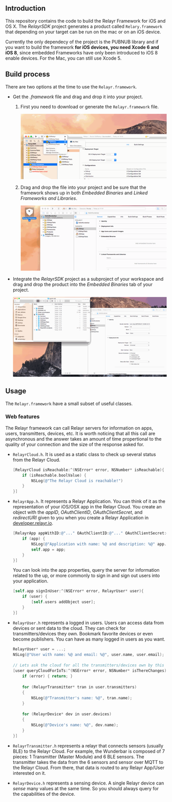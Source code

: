 Introduction
------------

This repository contains the code to build the Relayr Framework for iOS and OS X. The *RelayrSDK* project generates a product called `Relary.framework` that depending on your target can be run on the mac or on an iOS device.

Currently the only dependecy of the project is the PUBNUB library and if you want to build the framework **for iOS devices, you need Xcode 6 and iOS 8**, since embedded Frameworks have only been introduced to iOS 8 enable devices. For the Mac, you can still use Xcode 5.

Build process
-------------

There are two options at the time to use the `Relayr.framework`.

* Get the *.framework* file and drag and drop it into your project.

  1. First you need to download or generate the `Relayr.framework` file.
     
     ![First step of the build process](./README/Assets/BuildProcess01.gif)
  
  2. Drag and drop the file into your project and be sure that the framework shows up in both *Embedded Binaries* and *Linked Frameworks and Libraries*.
     
     ![Second step of the build process](./README/Assets/BuildProcess02.gif)

* Integrate the *RelayrSDK* project as a subproject of your workspace and drag and drop the product into the *Embedded Binaries* tab of your project.

  ![Second step of the build process](./README/Assets/BuildProcess03.gif)

Usage
-----

The `Relayr.framework` have a small subset of useful classes.

### Web features

The Relayr framework can call Relayr servers for information on apps, users, transmitters, devices, etc. It is worth noticing that all this call are asynchronous and the answer takes an amount of time propertional to the quality of your connection and the size of the response asked for.

* `RelayrCloud.h`. It is used as a static class to check up several status from the Relayr Cloud.

  ```objective-c
  [RelayrCloud isReachable:^(NSError* error, NSNumber* isReachable){
      if (isReachable.boolValue) {
          NSLog(@"The Relayr Cloud is reachable!")
      }
  }]
  ```

* `RelayrApp.h`. It represents a Relayr Application. You can think of it as the representation of your iOS/OSX app in the Relayr Cloud. You create an object with the *appID*, *OAuthClientID*, *OAuthClientSecret*, and *redirectURI* given to you when you create a Relayr Application in [developer.relayr.io](https://developer.relayr.io).

  ```objective-c
  [RelayrApp appWithID:@"..." OAuthClientID:@"..." OAuthClientSecret:@"..." redirectURI:@"..." completion:^(NSError* error, RelayrApp* app){
      if (app) {
          NSLog(@"Application with name: %@ and description: %@" app.name, app.description);
          self.app = app;
      }
  }]
  ```
  
  You can look into the app properties, query the server for information related to the up, or more commonly to sign in and sign out users into your application.
  
  ```objective-c
  [self.app signInUser:^(NSError* error, RelayrUser* user){
      if (user) {
          [self.users addObject user];
      }
  }]
  ```

* `RelayrUser.h` represents a logged in users. Users can access data from devices or sent data to the cloud. They can check for transmitters/devices they own. Bookmark favorite devices or even become publishers. You can have as many logged in users as you want.

  ```objective-c
  RelayrUser* user = ...;
  NSLog(@"User with name: %@ and email: %@", user.name, user.email);
  
  // Lets ask the cloud for all the transmitters/devices own by this specific user.
  [user queryCloudForIoTs:^(NSError* error, NSNumber* isThereChanges){
      if (error) { return; }
      
      for (RelayrTransmitter* tran in user.transmitters)
      {
          NSLog(@"Transmitter's name: %@", tran.name);
      }
      
      for (RelayrDevice* dev in user.devices)
      {
          NSLog(@"Device's name: %@", dev.name);
      }
  }]
  ```

* `RelayrTransmitter.h` represents a relayr that connects sensors (usually BLE) to the Relayr Cloud. For example, the Wunderbar is composed of 7 pieces: 1 Transmitter (Master Module) and 6 BLE sensors. The transmitter takes the data from the 6 sensors and sensor over MQTT to the Relayr Cloud. From there, that data is routed to any Relayr App/User interested on it.

* `RelayrDevice.h` represents a sensing device. A single Relayr device can *sense* many values at the same time. So you should always query for the capabilities of the device.
